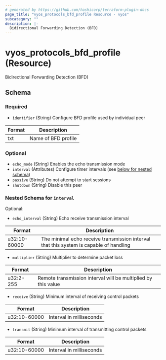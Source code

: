 ```yaml
---
# generated by https://github.com/hashicorp/terraform-plugin-docs
page_title: "vyos_protocols_bfd_profile Resource - vyos"
subcategory: ""
description: |-
  Bidirectional Forwarding Detection (BFD)
---
```


# vyos_protocols_bfd_profile (Resource)

Bidirectional Forwarding Detection (BFD)



<!-- schema generated by tfplugindocs -->
## Schema

### Required

- `identifier` (String) Configure BFD profile used by individual peer

|  Format  |  Description  |
|----------|---------------|
|  txt  |  Name of BFD profile  |

### Optional

- `echo_mode` (String) Enables the echo transmission mode
- `interval` (Attributes) Configure timer intervals (see [below for nested schema](#nestedatt--interval))
- `passive` (String) Do not attempt to start sessions
- `shutdown` (String) Disable this peer

<a id="nestedatt--interval"></a>
### Nested Schema for `interval`

Optional:

- `echo_interval` (String) Echo receive transmission interval

|  Format  |  Description  |
|----------|---------------|
|  u32:10-60000  |  The minimal echo receive transmission interval that this system is capable of handling  |
- `multiplier` (String) Multiplier to determine packet loss

|  Format  |  Description  |
|----------|---------------|
|  u32:2-255  |  Remote transmission interval will be multiplied by this value  |
- `receive` (String) Minimum interval of receiving control packets

|  Format  |  Description  |
|----------|---------------|
|  u32:10-60000  |  Interval in milliseconds  |
- `transmit` (String) Minimum interval of transmitting control packets

|  Format  |  Description  |
|----------|---------------|
|  u32:10-60000  |  Interval in milliseconds  |

